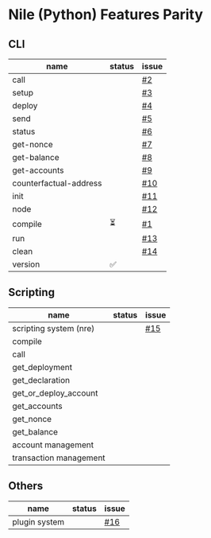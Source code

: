 # Nile (Python) Features Parity

## CLI

| name                   | status | issue
|------------------------|--------|-------
| call                   |        | [#2](https://github.com/OpenZeppelin/nile-rs/issues/2)
| setup                  |        | [#3](https://github.com/OpenZeppelin/nile-rs/issues/3)
| deploy                 |        | [#4](https://github.com/OpenZeppelin/nile-rs/issues/4)
| send                   |        | [#5](https://github.com/OpenZeppelin/nile-rs/issues/5)
| status                 |        | [#6](https://github.com/OpenZeppelin/nile-rs/issues/6)
| get-nonce              |        | [#7](https://github.com/OpenZeppelin/nile-rs/issues/7)
| get-balance            |        | [#8](https://github.com/OpenZeppelin/nile-rs/issues/8)
| get-accounts           |        | [#9](https://github.com/OpenZeppelin/nile-rs/issues/9)
| counterfactual-address |        | [#10](https://github.com/OpenZeppelin/nile-rs/issues/10)
| init                   |        | [#11](https://github.com/OpenZeppelin/nile-rs/issues/11)
| node                   |        | [#12](https://github.com/OpenZeppelin/nile-rs/issues/12)
| compile                | ⏳      | [#1](https://github.com/OpenZeppelin/nile-rs/issues/1)
| run                    |        | [#13](https://github.com/OpenZeppelin/nile-rs/issues/13)
| clean                  |        | [#14](https://github.com/OpenZeppelin/nile-rs/issues/14)
| version                | ✅      |

## Scripting

| name                   | status | issue
|------------------------|--------|-------
| scripting system (nre) |        | [#15](https://github.com/OpenZeppelin/nile-rs/issues/15)
| compile                |        |
| call                   |        |
| get_deployment         |        |
| get_declaration        |        |
| get_or_deploy_account  |        |
| get_accounts           |        |
| get_nonce              |        |
| get_balance            |        |
| account management     |        |
| transaction management |        |


## Others

| name                   | status | issue
|------------------------|--------|-------
| plugin system          |        | [#16](https://github.com/OpenZeppelin/nile-rs/issues/16)
